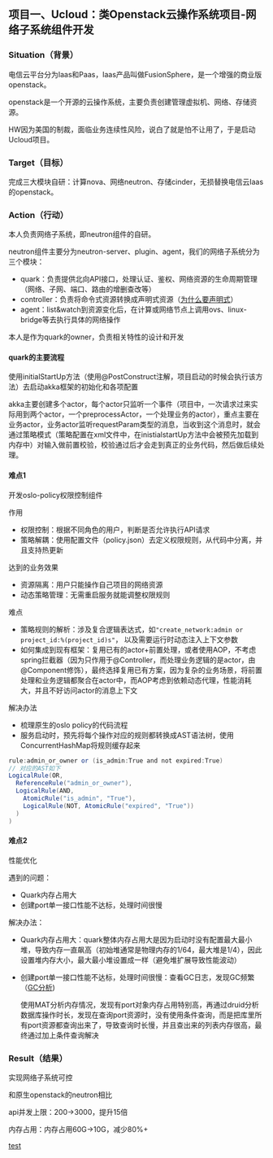 ## 项目一、Ucloud：类Openstack云操作系统项目-网络子系统组件开发

### Situation（背景）

电信云平台分为Iaas和Paas，Iaas产品叫做FusionSphere，是一个增强的商业版openstack。

openstack是一个开源的云操作系统，主要负责创建管理虚拟机、网络、存储资源。

HW因为美国的制裁，面临业务连续性风险，说白了就是怕不让用了，于是启动Ucloud项目。

### Target（目标）

完成三大模块自研：计算nova、网络neutron、存储cinder，无损替换电信云Iaas的openstack。

### Action（行动）

本人负责网络子系统，即neutron组件的自研。

neutron组件主要分为neutron-server、plugin、agent，我们的网络子系统分为三个模块：

- quark：负责提供北向API接口，处理认证、鉴权、网络资源的生命周期管理（网络、子网、端口、路由的增删查改等）
- controller：负责将命令式资源转换成声明式资源（<u>为什么要声明式</u>）
- agent：list&watch到资源变化后，在计算或网络节点上调用ovs、linux-bridge等去执行具体的网络操作

本人是作为quark的owner，负责相关特性的设计和开发

#### quark的主要流程

使用initialStartUp方法（使用@PostConstruct注解，项目启动的时候会执行该方法）去启动akka框架的初始化和各项配置

akka主要创建多个actor，每个actor只监听一个事件（项目中，一次请求过来实际用到两个actor，一个preprocessActor，一个处理业务的actor），重点主要在业务actor，业务actor监听requestParam类型的消息，当收到这个消息时，就会通过策略模式（策略配置在xml文件中，在inistialstartUp方法中会被预先加载到内存中）对输入做前置校验，校验通过后才会走到真正的业务代码，然后做后续处理。

#### 难点1

开发oslo-policy权限控制组件

作用

- 权限控制：根据不同角色的用户，判断是否允许执行API请求
- 策略解耦：使用配置文件（policy.json）去定义权限规则，从代码中分离，并且支持热更新

达到的业务效果

- 资源隔离：用户只能操作自己项目的网络资源
- 动态策略管理：无需重启服务就能调整权限规则

难点

- 策略规则的解析：涉及复合逻辑表达式，如`"create_network:admin or project_id:%(project_id)s"`， 以及需要运行时动态注入上下文参数
- 如何集成到现有框架：复用已有的actor+前置处理，或者使用AOP，不考虑spring拦截器（因为只作用于@Controller，而处理业务逻辑的是actor，由@Component修饰），最终选择复用已有方案，因为复杂的业务场景，将前置处理和业务逻辑都聚合在actor中，而AOP考虑到依赖动态代理，性能消耗大，并且不好访问actor的消息上下文

解决办法

- 梳理原生的oslo policy的代码流程
- 服务启动时，预先将每个操作对应的规则都转换成AST语法树，使用ConcurrentHashMap将规则缓存起来

```java
rule:admin_or_owner or (is_admin:True and not expired:True)
// 对应的AST如下
LogicalRule(OR,
  ReferenceRule("admin_or_owner"),
  LogicalRule(AND,
    AtomicRule("is_admin", "True"),
    LogicalRule(NOT, AtomicRule("expired", "True"))
  )
)
```

#### 难点2

性能优化

遇到的问题：

- Quark内存占用大
- 创建port单一接口性能不达标，处理时间很慢

解决办法：

- Quark内存占用大：quark整体内存占用大是因为启动时没有配置最大最小堆，导致内存一直飙高（初始堆通常是物理内存的1/64，最大堆是1/4），因此设置堆内存大小，最大最小堆设置成一样（避免堆扩展导致性能波动）

- 创建port单一接口性能不达标，处理时间很慢：查看GC日志，发现GC频繁（[GC分析](#GC分析))

  使用MAT分析内存情况，发现有port对象内存占用特别高，再通过druid分析数据库操作时长，发现在查询port资源时，没有使用条件查询，而是把库里所有port资源都查询出来了，导致查询时长慢，并且查出来的列表内存很高，最终通过加上条件查询解决

### Result（结果）

实现网络子系统可控

和原生openstack的neutron相比

api并发上限：200->3000，提升15倍

内存占用：内存占用60G->10G，减少80%+

[test](Java/JVM.md/#GC)
